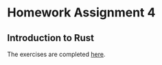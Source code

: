 # Homework Assignment 4

## Introduction to Rust

The exercises are completed [here](https://github.com/nlipartiia-hacken/ZeroKnowledgeBootcamp/tree/hw-rust).
